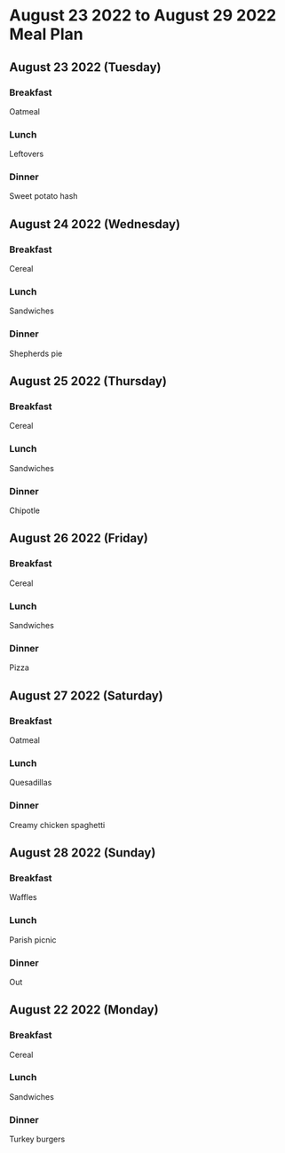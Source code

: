 # August 23 2022 to August 29 2022 Meal Plan

## August 23 2022 (Tuesday)

### Breakfast

Oatmeal

### Lunch

Leftovers

### Dinner

Sweet potato hash

## August 24 2022 (Wednesday)

### Breakfast

Cereal

### Lunch

Sandwiches 

### Dinner

Shepherds pie 

## August 25 2022 (Thursday)

### Breakfast 

Cereal 

### Lunch

Sandwiches

### Dinner

Chipotle 

## August 26 2022 (Friday)

### Breakfast 

Cereal

### Lunch 

Sandwiches 

### Dinner

Pizza

## August 27 2022 (Saturday)

### Breakfast 

Oatmeal 

### Lunch 

Quesadillas 

### Dinner 

Creamy chicken spaghetti 

## August 28 2022 (Sunday)

### Breakfast 

Waffles

### Lunch 

Parish picnic

### Dinner 

Out

## August 22 2022 (Monday)

### Breakfast 

Cereal

### Lunch 

Sandwiches 

### Dinner 

Turkey burgers
